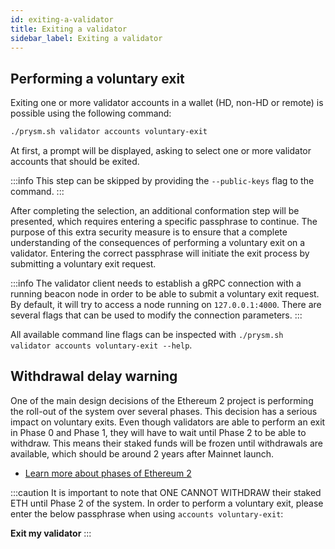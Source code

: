 ```yaml
---
id: exiting-a-validator
title: Exiting a validator
sidebar_label: Exiting a validator
---
```


## Performing a voluntary exit

Exiting one or more validator accounts in a wallet (HD, non-HD or remote) is possible using the following command:

```bash
./prysm.sh validator accounts voluntary-exit
```

At first, a prompt will be displayed, asking to select one or more validator accounts that should be exited.

:::info
This step can be skipped by providing the `--public-keys` flag to the command.
:::

After completing the selection, an additional conformation step will be presented, which requires entering a specific passphrase to continue. The purpose of this extra security measure is to ensure that a complete understanding of the consequences of performing a voluntary exit on a validator. Entering the correct passphrase will initiate the exit process by submitting a voluntary exit request.

:::info
The validator client needs to establish a gRPC connection with a running beacon node in order to be able to submit a voluntary exit request. By default, it will try to access a node running on `127.0.0.1:4000`. There are several flags that can be used to modify the connection parameters.
:::

All available command line flags can be inspected with `./prysm.sh validator accounts voluntary-exit --help`.

## Withdrawal delay warning

One of the main design decisions of the Ethereum 2 project is performing the roll-out of the system over several phases. This decision has a serious impact on voluntary exits. Even though validators are able to perform an exit in Phase 0 and Phase 1, they will have to wait until Phase 2 to be able to withdraw. This means their staked funds will be frozen until withdrawals are available, which should be around 2 years after Mainnet launch.

* [Learn more about phases of Ethereum 2](https://docs.ethhub.io/ethereum-roadmap/ethereum-2.0/eth-2.0-phases/)

:::caution
It is important to note that ONE CANNOT WITHDRAW their staked ETH until Phase 2 of the system. In order to perform a voluntary exit, please enter the below passphrase when using `accounts voluntary-exit`:

**Exit my validator**
:::
